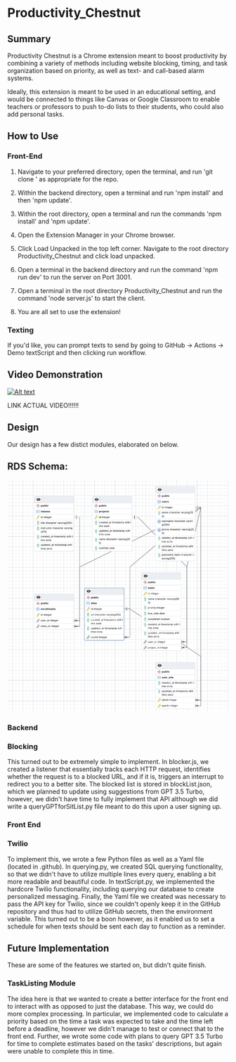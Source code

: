 # Productivity_Chestnut

## Summary
Productivity Chestnut is a Chrome extension meant to boost productivity by combining a variety of methods including website blocking, timing, and task organization based on priority, as well as text- and call-based alarm systems.

Ideally, this extension is meant to be used in an educational setting, and would be connected to things like Canvas or Google Classroom to enable teachers or professors to push to-do lists to their students, who could also add personal tasks.

## How to Use

### Front-End
1. Navigate to your preferred directory, open the terminal, and run 'git clone <http>'
as appropriate for the repo.

2. Within the backend directory, open a terminal and run 'npm install' and then 'npm update'.

3. Within the root directory, open a terminal and run the commands 'npm install' and 'npm update'.

4. Open the Extension Manager in your Chrome browser.

5. Click Load Unpacked in the top left corner. Navigate to the root directory Productivity_Chestnut and click load unpacked.

6. Open a terminal in the backend directory and run the command 'npm run dev' to
run the server on Port 3001.

7. Open a terminal in the root directory Productivity_Chestnut and run the command 'node server.js' to start the client.

8. You are all set to use the extension!

### Texting
If you'd like, you can prompt texts to send by going to GitHub -> Actions -> Demo textScript and then clicking run workflow.

## Video Demonstration
[![Alt text](https://img.youtube.com/vi/VIDEO_ID/0.jpg)](https://www.youtube.com/watch?v=VIDEO_ID)

LINK ACTUAL VIDEO!!!!!!


## Design
Our design has a few distict modules, elaborated on below.

## RDS Schema:

![RDS Schema](/src/images/RDS%20Schema.png)

### Backend


### Blocking
This turned out to be extremely simple to implement.  In blocker.js, we created a listener that essentially tracks each HTTP request, identifies whether the request is to a blocked URL, and if it is, triggers an interrupt to redirect you to a better site.  The blocked list is stored in blockList.json, which we planned to update using suggestions from GPT 3.5 Turbo, however, we didn't have time to fully implement that API although we did write a queryGPTforSitList.py file meant to do this upon a user signing up.


### Front End


### Twilio
To implement this, we wrote a few Python files as well as a Yaml file (located in .github).  In querying.py, we created SQL querying functionality, so that we didn't have to utilize multiple lines every query, enabling a bit more readable and beautiful code.  In textScript.py, we implemented the hardcore Twilio functionality, including querying our database to create personalized messaging.  Finally, the Yaml file we created was necessary to pass the API key for Twilio, since we couldn't openly keep it in the GitHub repository and thus had to utilize GitHub secrets, then the environment variable.  This turned out to be a boon however, as it enabled us to set a schedule for when texts should be sent each day to function as a reminder.


## Future Implementation
These are some of the features we started on, but didn't quite finish.
### TaskListing Module
The idea here is that we wanted to create a better interface for the front end to interact with as opposed to just the database.  This way, we could do more complex processing.  In particular, we implemented code to calculate a priority based on the time a task was expected to take and the time left before a deadline, however we didn't manage to test or connect that to the front end.  Further, we wrote some code with plans to query GPT 3.5 Turbo for time to complete estimates based on the tasks' descriptions, but again were unable to complete this in time.